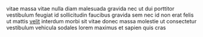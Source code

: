 vitae massa vitae nulla diam malesuada gravida nec ut dui porttitor vestibulum
feugiat id sollicitudin faucibus gravida sem nec id non erat felis ut mattis
[velit](generated_webpages/sodales1.md) interdum morbi sit vitae donec massa
molestie ut consectetur vestibulum vehicula sodales lorem maximus et sapien
quis cras